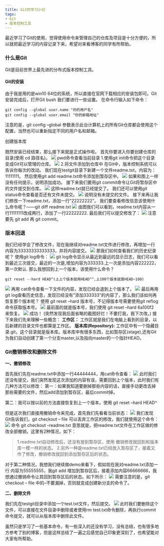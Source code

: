 ```yaml
---
title: Git的学习小记
tags:
- Git
- 版本控制工具
---
```


最近学习了Git的使用，觉得使用命令来管理自己的仓库及项目是十分方便的，所以就把最近学习的内容记录下来，希望对来看博客的同学有所帮助。

### 什么是Git

Git是目前世界上最先进的分布式版本控制工具。

<!-- more -->

#### Git的安装

由于我是用的是win10 64位的系统，所以直接在官网下载相应的安装包即可。Git
安装完成后，打开Git bush 我们要进行一些设置。
在命令行输入如下命令：

```
git config --global user.name "你的用户名"
git config --global user.email "你的邮箱地址"
```
注意的是，git config –global 参数表示此台计算机上的所有Git仓库都会使用这个配置，当然也可以重新指定不同的用户名和邮箱。

创建版本库

既然安装已经结束，那么接下来就是正式操作啦。
首先你要进入你要创建仓库的目录(使用 cd 路径名)。
![](/images/20151227/testgit1.png)
pwd命令查看当前目录
1.使用git init命令把这个目录变成Git可以管理的仓库。
![](/images/20151227/testgit2.png)
2.将文件添加到仓库中
在Git中，版本控制系统可以告诉你每次的改动。
我们现在testgit目录下新建一个文件readme.txt，内容为：11111111。
然后使用git add readme.txt命令添加到暂存区中。
![](/images/20151227/testgit3.png)
如果和图上一样没有任何提示，说明添加成功。
接下来我们要用git commit命令让Git将暂存区中的文件提交到仓库。
![](/images/20151227/testgit4.png)
这样readme.txt就已经提交了。
我们还可以使用git status命令查看是否还有文件未提交。
![](/images/20151227/testgit5.png)
说明没有未提交的文件。
接下来再让我们修改一下readme.txt，添加一行”22222222”。
我们要查看修改信息该使用什么命令呢？——git diff readme.txt
![](/images/20151227/testgit6.png)
由图我们可以看到，readme.txt内容从一行11111111改成两行，添加了一行22222222.
最后我们可以提交修改了：
![](/images/20151227/testgit7.png)
注意要先 git add 再 git commit。

### 版本回退

我们已经学会了修改文件，现在我继续对readme.txt文件进行修改，再增加一行内容为33333333333333，并将内容提交。
![](/images/20151227/testgit8.png)
那我们如何查看我们的历史纪录呢？
使用git log命令：
![](/images/20151227/testgit9.png)
git log命令显示从最近到最远的显示日志，我们可以看到最近三次提交，最近的一次是,增加内容为333333.上一次是添加内容222222，第一次默认.
那么我想回到上一个版本，该使用什么命令？

```
git reset --hard HEAD^(上上个版本就用HEAD^^,上100个版本就是HEAD~100)
```
![](/images/20151227/testgit10.png)
再用 cat命令查看一下文件的内容，发现已经会退到上个版本了。
![](/images/20151227/testgit11.png)
最后再用git log查看历史信息，发现已经没有”添加333333”的内容了，那么我们该如何再恢复那个版本呢？
使用 git reset –hard 版本号，不记得版本号需要使用git reflog命令获取版本号。
![](/images/20151227/testgit12.png)
最前面的就是版本号，我们使用 git reset –hard 6a100f2 来恢复。
![](/images/20151227/testgit13.png)
成功！
(突然发现我后面省略的截图好烂！不要打我，我下次改。)
接下来我们先来理解一些概念：
**工作区：**
工作区就是我们在电脑上看到的目录，以后新建的目录文件也都算是工作区。
**版本库(Repository):**
工作区中有一个隐藏目录.git，这个目录就是版本库。版本库中有很多东西，比如暂存区(stage),还有Git为我们自动创建了第一个分支master,以及指向master的一个指针HEAD。

### Git撤销修改和删除文件

**一、撤销修改**

首先我们先在readme.txt中添加一行44444444，用cat命令查看：
![](/images/20160104/1.png)
此时我们还没有提交，我们突然发现这次添加的内容有误，需要回到上个版本，此时我们有几种方法可以修改：
第一：如果我知道要删掉那些内容的话，直接手动更改去掉那些需要的文件，然后add添加到暂存区，最后commit掉。

第二：我可以按以前的方法直接恢复到上一个版本。使用 git reset –hard HEAD^

但是这次我们直接用撤销命令来完成，首先我们先看看当前状态：
![](/images/20160104/2.png)
我们发现Git告诉我们，git checkout – file 可以丢弃工作区的修改，我们就使用这个命令：
![](/images/20160104/3.png)
命令 git checkout –readme.txt 意思就是，把readme.txt文件在工作区做的修改全部撤销，这里有2种情况，如下：

>1.readme.txt自动修改后，还没有放到暂存区，使用 撤销修改就回到和版本库一模一样的状态。
2.另外一种是readme.txt已经放入暂存区了，接着又作了修改，撤销修改就回到添加暂存区后的状态。

对于第二种情况，我想我们继续做demo来看下，假如现在我对readme.txt添加一行 内容为55555555，我git add 增加到暂存区后，接着添加内容66666666，我想通过撤销命令让其回到暂存区后的状态。如下所示：
![](/images/20160104/4.png)
需要注意的是，git checkout – file 中的–不要漏掉，否则就变成创建新分支的命令了。

**二、删除文件**

我们先在testgit目录中添加一个test.txt文件，然后提交。
![](/images/20160104/5.png)
此时我们要删除这个文件，可以直接在文件目录中删除或者使用rm test.txt命令删除，再执行commit命令提交，就可以从版本库中删除此文件。

虽然只是学习了一些基本命令，有一些深入的还没有学习，没有总结，也有很多地方参考了别的博客，但是这样总结了一遍之后感觉自己印象更深刻了，也希望能对大家有所帮助。
